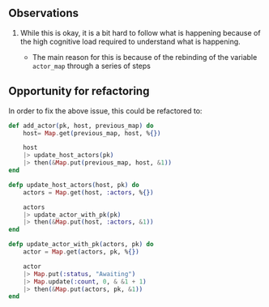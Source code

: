 ## Observations

1. While this is okay, it is a bit hard to follow what is happening because of the high cognitive load required to understand what is happening.

   - The main reason for this is because of the rebinding of the variable `actor_map` through a series of steps

## Opportunity for refactoring

In order to fix the above issue, this could be refactored to:

```elixir
def add_actor(pk, host, previous_map) do
    host= Map.get(previous_map, host, %{})

    host
    |> update_host_actors(pk)
    |> then(&Map.put(previous_map, host, &1))
end

defp update_host_actors(host, pk) do
    actors = Map.get(host, :actors, %{})

    actors
    |> update_actor_with_pk(pk)
    |> then(&Map.put(host, :actors, &1))
end

defp update_actor_with_pk(actors, pk) do
    actor = Map.get(actors, pk, %{})

    actor
    |> Map.put(:status, "Awaiting")
    |> Map.update(:count, 0, & &1 + 1)
    |> then(&Map.put(actors, pk, &1))
end

```
